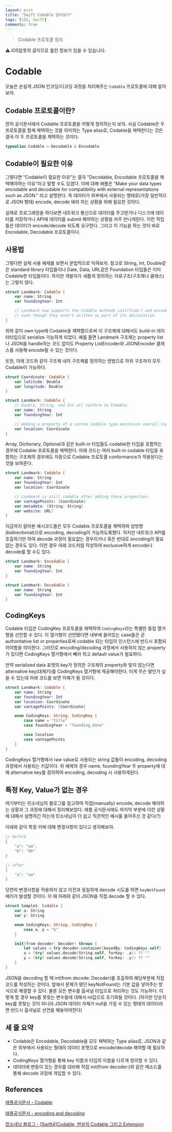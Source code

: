 ```yaml
---
layout: post
title: "Swift Codable 알아보기"
tags: [iOS, Swift]
comments: true
---
```


> Codable 프로토콜 정리  

⚠ iOS알못의 글이므로 틀린 정보가 있을 수 있습니다.  

# Codable

오늘은 손쉽게 JSON 인코딩/디코딩 과정을 처리해주는 `Codable` 프로토콜에 대해 알아보자.

## Codable 프로토콜이란?

먼저 공식문서에서 Codable 프로토콜을 어떻게 정의하는지 보자. 사실 Codable은 두 프로토콜을 함께 채택하는 것을 의미하는 Type alias로, Codable을 채택한다는 것은 결국 이 두 프로토콜을 채택하는 것이다.

```swift
typealias Codable = Decodable & Encodable
```

## Codable이 필요한 이유

그렇다면 "Codable이 필요한 이유"는 결국 "Decodable, Encodable 프로토콜을 채택해야하는 이유"라고 말할 수도 있겠다. 이에 대해 애플은 "Make your data types encodable and decodable for compatibility with external representations such as JSON." 라고 설명한다. 즉 데이터가 외부에서 사용되는 형태로(가장 일반적으로 JSON 형태) encode, decode 돼야 하는 상황을 위해 필요한 것이다.

실제로 프로그래밍을 하다보면 네트워크 통신으로 데이터를 주고받거나 디스크에 데이터를 저장하거나 API에 데이터를 submit 해야하는 상황을 자주 만나게된다. 이런 작업들은 데이터가 encode/decode 되도록 요구한다. 그리고 이 기능을 하는 것이 바로 Encodable, Decodable 프로토콜이다.

## 사용법

그렇다면 실제 사용 예제를 보면서 문법적으로 익혀보자. 참고로 String, Int, Double같은 standard library 타입들이나 Date, Data, URL같은 Foundation 타입들은 이미 Codable한 타입들이다. 하지만 개발자가 새롭게 정의하는 자료구조(구조체나 클래스)는 그렇지 않다.

```swift
struct Landmark: Codable {
    var name: String
    var foundingYear: Int

    // Landmark now supports the Codable methods init(from:) and encode(to:),
    // even though they aren't written as part of its declaration.
}
```

위와 같이 own type에 Codable을 채택함으로써 이 구조체에 대해서도 build-in 데이터타입으로 serialize 가능하게 되었다. 예를 들면 Landmark 구조체는 property list나 JSON을 handle하는 코드 없이도 Property ListEncoder와 JSONEncoder 클래스를 사용해 encode될 수 있는 것이다.

또한, 아래 코드와 같이 구조체 내의 구조체를 정의하는 방법으로 하위 구조까지 모두 Codable이 가능하다.

```swift
struct Coordinate: Codable {
    var latitude: Double
    var longitude: Double
}

struct Landmark: Codable {
    // Double, String, and Int all conform to Codable.
    var name: String
    var foundingYear: Int

    // Adding a property of a custom Codable type maintains overall Codable conformance.
    var location: Coordinate
}
```

Array, Dictionary, Optional과 같은 built-in 타입들도 codable한 타입을 포함하는 경우에 Codable 프로토콜을 채택한다. 아래 코드는 여러 built-in codable 타입을 포함하는 구조체의 경우에도 자동으로 Codable 프로토콜 conformance가 적용된다는 것을 보여준다.

```swift
struct Landmark: Codable {
    var name: String
    var foundingYear: Int
    var location: Coordinate

    // Landmark is still codable after adding these properties.
    var vantagePoints: [Coordinate]
    var metadata: [String: String]
    var website: URL?
}
```

지금까지 알아본 예시코드들은 모두 Codable 프로토콜을 채택하여 양방향(bidirectional)으로 encoding, decoding이 가능하도록했다. 하지만 네트워크 API를 호출하기만 하여 decode 과정이 필요없는 경우이거나 혹은 반대로 encoding이 필요없는 경우도 있다. 이런 경우 아래 코드처럼 작성하여 exclusive하게 encode나 decode를 할 수도 있다.

```swift
struct Landmark: Encodable {
    var name: String
    var foundingYear: Int
}

struct Landmark: Decodable {
    var name: String
    var foundingYear: Int
}
```

## CodingKeys

Codable 타입은 CodingKey 프로토콜을 채택하여 `CodingKeys`라는 특별한 중첩 열거형을 선언할 수 있다. 이 열거형이 선언됐다면 내부에 들어있는 case들은 곧 authoritative list or properties로써 codable 되는 타입의 인스턴스에 반드시 포함되어야함을 의미한다. 그러므로 encoding/decoding 과정에서 사용하지 않는 property가 있다면 CodingKeys 열거형에서 빼야 하고 default value가 필요하다.

만약 serialized data 포맷의 key가 정의한 구조체의 property와 맞지 않는다면 alternative key(대체키)를 CodingKeys 열거형에 제공해야한다. 이게 무슨 말인가 싶을 수 있는데 아래 코드를 보면 이해가 될 것이다.

```swift
struct Landmark: Codable {
    var name: String
    var foundingYear: Int
    var location: Coordinate
    var vantagePoints: [Coordinate]

    enum CodingKeys: String, CodingKey {
        case name = "title"
        case foundingYear = "founding_date"

        case location
        case vantagePoints
    }
}
```

CodingKeys 열거형에서 raw value로 사용되는 string 값들이 encoding, decoding 과정에서 사용되는 키값이다. 위 예제의 경우 name, foundingYear 두 property에 대해 alternative key를 정의하여 encoding, decoding 시 사용하게된다.

## 특정 Key, Value가 없는 경우

여기부터는 민소네님의 블로그를 참고하여 직접(manually) encode, decode 해야하는 상황과 그 과정에 대해서 정리해보았다. 애플 공식문서에도 마지막 부분에 이런 상황에 대해서 설명하긴 하는데 민소네님이 더 쉽고 직관적인 예시를 들어주신 것 같다(?)

아래와 같이 특정 키에 대해 변경사항이 있다고 생각해보자.

```swift
// before
{
	"a": "aa",
	"b": "bb"
}

// after
{
	"a": "aa"
}
```

당연히 변경사항을 적용하지 않고 이전과 동일하게 decode 시도를 하면 `keyNotFound` 에러가 발생할 것이다. 이 때 아래와 같이 JSON을 직접 decode 할 수 있다.

```swift
struct Sample1: Codable {
    var a: String
    var y: String

    enum CodingKeys: String, CodingKey {
        case a, y = "b"
    }

    init(from decoder: Decoder) throws {
        let values = try decoder.container(keyedBy: CodingKeys.self)
        a = (try? values.decode(String.self, forKey: .a)) ?? ""
        y = (try? values.decode(String.self, forKey: .y)) ?? ""
    }
}
```

JSON을 decoding 할 때 int(from decode: Decoder)를 호출하여 해당부분에 직접 코드를 작성하는 것이다. 앞에서 문제가 됐던 keyNotFound는 기본 값을 넣어주는 방식으로 해결할 수 있다. 물론 모든 변수를 옵셔널 타입으로 처리하는 것도 가능하다. 이렇게 할 경우 key를 못찾는 변수들에 대해서 nil값으로 초기화될 것이다. (하지만 단순히 key를 못찾는 것이 아니라 JSON 데이터 자체가 null을 가질 수 있는 형태의 데이터라면 반드시 옵셔널로 선언을 해놓아야한다)

## 세 줄 요약

- Codable은 Encodable, Decodable을 모두 채택하는 Type alias로, JSON과 같은 외부에서 사용되는 형태의 데이터 포맷으로 encode/decode 해야할 때 필요하다.
- CodingKeys 열거형을 통해 key 이름과 타입의 이름을 다르게 정의할 수 있다.
- 데이터에 변동이 있는 경우를 대비해 직접 init(from decoder:)와 같은 메소드를 통해 decode 과정에 개입할 수 있다.

## References

[애플공식문서 - Codable](https://developer.apple.com/documentation/swift/codable)

[애플공식문서 - encoding and decoding](https://developer.apple.com/documentation/foundation/archives_and_serialization/encoding_and_decoding_custom_types)

[민소네님 블로그 - [Swift4]Codable, 현실의 Codable 그리고 Extension](http://minsone.github.io/programming/swift-codable-and-exceptions-extension)
